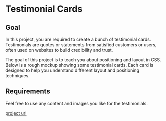 # Testimonial Cards

## Goal

In this project, you are required to create a bunch of testimonial cards. Testimonials are quotes or statements from satisfied customers or users, often used on websites to build credibility and trust.

The goal of this project is to teach you about positioning and layout in CSS. Below is a rough mockup showing some testimonial cards. Each card is designed to help you understand different layout and positioning techniques.

## Requirements

Feel free to use any content and images you like for the testimonials.

[project url](https://roadmap.sh/projects/testimonial-cards)
